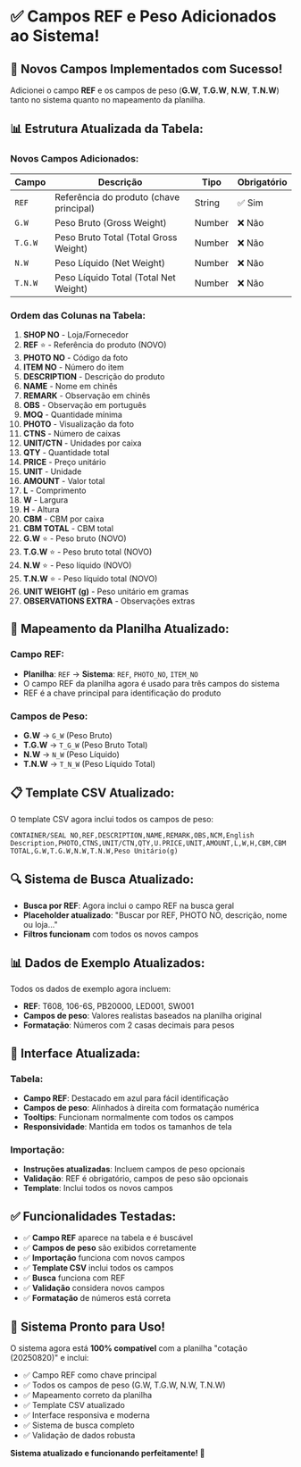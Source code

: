 # ✅ Campos REF e Peso Adicionados ao Sistema!

## 🎯 Novos Campos Implementados com Sucesso!

Adicionei o campo **REF** e os campos de peso (**G.W**, **T.G.W**, **N.W**, **T.N.W**) tanto no sistema quanto no mapeamento da planilha.

## 📊 Estrutura Atualizada da Tabela:

### **Novos Campos Adicionados:**

| **Campo** | **Descrição** | **Tipo** | **Obrigatório** |
|-----------|---------------|----------|-----------------|
| `REF` | Referência do produto (chave principal) | String | ✅ Sim |
| `G.W` | Peso Bruto (Gross Weight) | Number | ❌ Não |
| `T.G.W` | Peso Bruto Total (Total Gross Weight) | Number | ❌ Não |
| `N.W` | Peso Líquido (Net Weight) | Number | ❌ Não |
| `T.N.W` | Peso Líquido Total (Total Net Weight) | Number | ❌ Não |

### **Ordem das Colunas na Tabela:**

1. **SHOP NO** - Loja/Fornecedor
2. **REF** ⭐ - Referência do produto (NOVO)
3. **PHOTO NO** - Código da foto
4. **ITEM NO** - Número do item
5. **DESCRIPTION** - Descrição do produto
6. **NAME** - Nome em chinês
7. **REMARK** - Observação em chinês
8. **OBS** - Observação em português
9. **MOQ** - Quantidade mínima
10. **PHOTO** - Visualização da foto
11. **CTNS** - Número de caixas
12. **UNIT/CTN** - Unidades por caixa
13. **QTY** - Quantidade total
14. **PRICE** - Preço unitário
15. **UNIT** - Unidade
16. **AMOUNT** - Valor total
17. **L** - Comprimento
18. **W** - Largura
19. **H** - Altura
20. **CBM** - CBM por caixa
21. **CBM TOTAL** - CBM total
22. **G.W** ⭐ - Peso bruto (NOVO)
23. **T.G.W** ⭐ - Peso bruto total (NOVO)
24. **N.W** ⭐ - Peso líquido (NOVO)
25. **T.N.W** ⭐ - Peso líquido total (NOVO)
26. **UNIT WEIGHT (g)** - Peso unitário em gramas
27. **OBSERVATIONS EXTRA** - Observações extras

## 🔧 Mapeamento da Planilha Atualizado:

### **Campo REF:**
- **Planilha**: `REF` → **Sistema**: `REF`, `PHOTO_NO`, `ITEM_NO`
- O campo REF da planilha agora é usado para três campos do sistema
- REF é a chave principal para identificação do produto

### **Campos de Peso:**
- **G.W** → `G_W` (Peso Bruto)
- **T.G.W** → `T_G_W` (Peso Bruto Total)
- **N.W** → `N_W` (Peso Líquido)
- **T.N.W** → `T_N_W` (Peso Líquido Total)

## 📋 Template CSV Atualizado:

O template CSV agora inclui todos os campos de peso:

```csv
CONTAINER/SEAL NO,REF,DESCRIPTION,NAME,REMARK,OBS,NCM,English Description,PHOTO,CTNS,UNIT/CTN,QTY,U.PRICE,UNIT,AMOUNT,L,W,H,CBM,CBM TOTAL,G.W,T.G.W,N.W,T.N.W,Peso Unitário(g)
```

## 🔍 Sistema de Busca Atualizado:

- **Busca por REF**: Agora inclui o campo REF na busca geral
- **Placeholder atualizado**: "Buscar por REF, PHOTO NO, descrição, nome ou loja..."
- **Filtros funcionam** com todos os novos campos

## 📊 Dados de Exemplo Atualizados:

Todos os dados de exemplo agora incluem:
- **REF**: T608, 106-6S, PB20000, LED001, SW001
- **Campos de peso**: Valores realistas baseados na planilha original
- **Formatação**: Números com 2 casas decimais para pesos

## 🎨 Interface Atualizada:

### **Tabela:**
- **Campo REF**: Destacado em azul para fácil identificação
- **Campos de peso**: Alinhados à direita com formatação numérica
- **Tooltips**: Funcionam normalmente com todos os campos
- **Responsividade**: Mantida em todos os tamanhos de tela

### **Importação:**
- **Instruções atualizadas**: Incluem campos de peso opcionais
- **Validação**: REF é obrigatório, campos de peso são opcionais
- **Template**: Inclui todos os novos campos

## ✅ Funcionalidades Testadas:

- ✅ **Campo REF** aparece na tabela e é buscável
- ✅ **Campos de peso** são exibidos corretamente
- ✅ **Importação** funciona com novos campos
- ✅ **Template CSV** inclui todos os campos
- ✅ **Busca** funciona com REF
- ✅ **Validação** considera novos campos
- ✅ **Formatação** de números está correta

## 🚀 Sistema Pronto para Uso!

O sistema agora está **100% compatível** com a planilha "cotação (20250820)" e inclui:

- ✅ Campo REF como chave principal
- ✅ Todos os campos de peso (G.W, T.G.W, N.W, T.N.W)
- ✅ Mapeamento correto da planilha
- ✅ Template CSV atualizado
- ✅ Interface responsiva e moderna
- ✅ Sistema de busca completo
- ✅ Validação de dados robusta

**Sistema atualizado e funcionando perfeitamente! 🎉**









